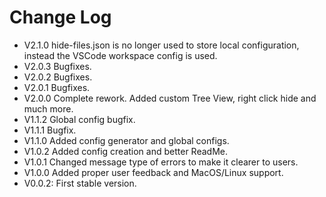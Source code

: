 # Change Log

-   V2.1.0 hide-files.json is no longer used to store local configuration, instead the VSCode workspace config is used.
-   V2.0.3 Bugfixes.
-   V2.0.2 Bugfixes.
-   V2.0.1 Bugfixes.
-   V2.0.0 Complete rework. Added custom Tree View, right click hide and much more.
-   V1.1.2 Global config bugfix.
-   V1.1.1 Bugfix.
-   V1.1.0 Added config generator and global configs.
-   V1.0.2 Added config creation and better ReadMe.
-   V1.0.1 Changed message type of errors to make it clearer to users.
-   V1.0.0 Added proper user feedback and MacOS/Linux support.
-   V0.0.2: First stable version.
